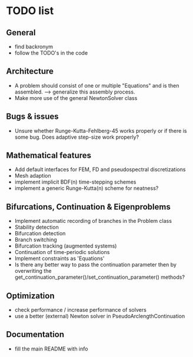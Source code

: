 
# TODO list

## General

- find backronym
- follow the TODO's in the code

## Architecture

- A problem should consist of one or multiple "Equations" and is then assembled. --> generalize this assembly process.
- Make more use of the general NewtonSolver class

## Bugs & issues

- Unsure whether Runge-Kutta-Fehlberg-45 works properly or if there is some bug. Does adaptive step-size work properly?

## Mathematical features

- Add default interfaces for FEM, FD and pseudospectral discretizations
- Mesh adaption
- implement implicit BDF(n) time-stepping schemes
- implement a generic Runge-Kutta(n) scheme for neatness?

## Bifurcations, Continuation & Eigenproblems

- Implement automatic recording of branches in the Problem class
- Stability detection
- Bifurcation detection
- Branch switching
- Bifurcation tracking (augmented systems)
- Continuation of time-periodic solutions
- Implement constraints as 'Equations'
- Is there any better way to pass the continuation parameter then by overwriting the get_continuation_parameter()/set_continuation_parameter() methods?

## Optimization

- check performance / increase performance of solvers
- use a better (external) Newton solver in PseudoArclengthContinuation

## Documentation

- fill the main README with info
